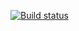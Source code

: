 [![Build status](https://ci.appveyor.com/api/projects/status/qcesajsjiyk91eeq?svg=true)](https://ci.appveyor.com/project/Juli20221312/web)
